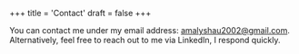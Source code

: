 +++
title = 'Contact'
draft = false
+++

You can contact me under my email address: [amalyshau2002@gmail.com](mailto:amalyshau2002@gmail.com). Alternatively, feel free to reach out to me via LinkedIn, I respond quickly.